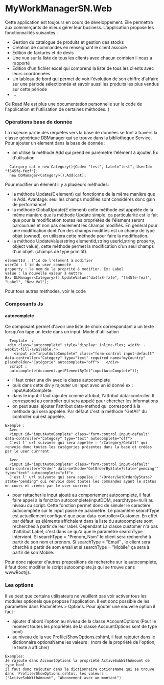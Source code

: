 # MyWorkManagerSN.Web
Cette application est toujours en cours de développement.
Elle permettra aux commerçants de mieux gérer leur business.
L'application propose les fonctionnalités suivantes : 
* Gestion du catalogue de produits et gestion des stocks
* Création de commandes en renseignant le client associé
* Edition de factures et de devis
* Une vue sur la liste de tous les clients avec chacun combien il nous a rapporté
* Edition d'un fichier excel qui comprend la liste de tous les clients avec leurs coordonnées
* Un tableau de bord qui permet de voir l'évolution de son chiffre d'affaire sur une période sélectionnée et savoir aussi les produits les plus vendus sur cette période
* ... 


Ce Read Me est plus une documentation personnelle sur le code de l'application et l'utilisation de certaines méthodes. (

### Opérations base de donnée
La majeure partie des requêtes vers la base de données se font à travers la classe générique DBManager<T> qui se trouve dans la bibliothèque Service.
Pour ajouter un element dans la base de donnée : 
* on utilise la méthode Add qui prend en parèmetre l'élément à ajouter. Ex d'utilsation 
```
  Category cat = new Category(){Code= "test", Label="test", UserId= "f545fe-fezf"};
  new DbManager<Category>().Add(cat);
```

 Pour modifier un élément il y a plusieurs méthodes: 
  * la méthode Update(E element) qui fonctionne de la même manière que le Add. Avantage: seul les champs modifiés sont considérés donc gain de performance!
  * la méthode GlobalUpdate(E element) cette méthode est appelée de la même manière que la méthode Update simple. ça particularité est le fait que pour la modification toutes les propriétés de l'élement seront parcourues et non pas seulement les champs modifiés. En général pour une modification dont l'un des champs modifiés est un champ de type objet (owned), on utilisera cette méthode pour faire la modification.
  * la méthode UpdateValue(string elementId,string userId,string property, object value), cette méthode permet la modification d'un seul champs d'un objet. (champs de type primitif). 
  ```
  elementId : l'id de l'élément à modifier
  userId : l'id du user connecté
  property : le nom de la proprité à modifier. Ex: Label
  value : la nouvelle valeur à mettre
  Ex: DbManager<Category>().UpdateValue("da4fz8-fzfe", "f545fe-fezf", "Label", "New Val");
  ```
  
  Pour tous autres méthodes, voir le code
  

### Composants Js
#### autocomplete
Ce composant permet d'avoir une liste de choix correspondant à un texte lorsqu'on tape un texte dans un input.
Mode d'utilisation
```
  Template  : 
 <div class="autocomplete" style="display: inline-flex; width: -webkit-fill-available;">
    <input id="inputAutoComplete" class="form-control input-default" data-controller="Category" type="text" required name="myCountry" placeholder="Catégorie" autocomplete="off">   </div>
  Script : 
  autocomplete(document.getElementById("inputAutoComplete"));
```
* il faut créer une div avec la classe autocomplete
* puis dans cette div y  rajouter un input avec un id donné ex : inputAutoComplete. 
* dans le input il faut rajouter comme attribut, l'attribut data-controller. Il correspond au controller qui sera appelé pour chercher les informations
* on peut aussi ajouter l'attribut data-method qui correspond à la méthode qui sera appelée. Par défaut c'est la méthode "GetAll" du controller qui est appelée.
```
Exemple : 
  Avec
  <input id="inputAutoComplete" class="form-control input-default" data-controller="Category" type="text" autocomplete="off"> 
  C'est l' url suivante qui sera appelée : "/Category/GetAll" qui renvoie donc toutes les catégories présentes dans la base et créées par le user currrent
  
  Avec 
  <input id="inputAutoComplete" class="form-control input-default" data-controller="Order" data-methode="GetOrderByState?state='pending'" type="text" autocomplete="off"> 
  C'est l' url suivante qui sera appelée : "/Order/GetOrderByState?state='pending" qui renvoie donc toutes les commandes ayant le status en cours et créées par le user currrent
```
* pour rattacher le input ajouté au comportement autocomplete, il faut faire appel à la fonction autocomplete(inputDOM, searchtype=null) au niveau du script.
Cette fonction permet donc de simuler le caractère autocomplete sur le input passé en paramètre. Le paramètre searchType est actuellement configuré que pour data-controller=Customer.
En effet par défaut les éléments affichaient dans la liste du autocomplete sont recherchés à partir de leur label. Cependant La classe customer n'a pas d'attribut Label, c'est dans ce qu'a que le paramètre searchType intervient. Si searchType = "Prenom_Nom" le client sera recherché à partir de son nom et prénom. Si searchType = "Email" , le client sera cherché à partir de som email et si searchType = "Mobile" ça sera à partir de son Mobile.

Pour donc rajouter d'autres propositions de recherche sur le autocomplete, il faut donc modifier le script autocomplete.js qui se trouve dans wwwRoot/js. 

  
### Les options

Il se peut que certains utilisateurs ne veuillent pas voir activer tous les modules optionels que propose l'application.
Il est donc possible de les paramétrer dans Paramètres > Options.
Pour ajouter une nouvelle option il faut : 
* ajouter d'abord l'option au niveau de la classe AccountOptions (Pour le moment toutes les propriétés de la classe AccountOptions sont de type bool)
* au niveau de la vue Profile/ShowOptions.cshtml, il faut rajouter dans le dictionnaire optionsName les valeurs : (nom de la propriété de l'option, le texte à afficher)
```
Exemples:
Je rajoute dans AccountOptions la propriété ActiveSubWithAmount de type bool
il faut donc rajouter dans le dictionnaire optionsName qui se trouve dans  Profile/ShowOptions.cshtml, les valeurs : ("ActiveSubWithAmount", "Abonnement avec un montant")
```
